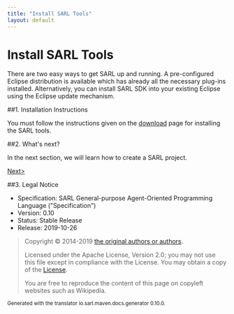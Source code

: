 ```yaml
---
title: "Install SARL Tools"
layout: default
---
```


# Install SARL Tools

There are two easy ways to get SARL up and running. A pre-configured Eclipse distribution is available which has already all
the necessary plug-ins installed. Alternatively, you can install SARL SDK into your existing Eclipse using the Eclipse update
mechanism.

##1. Installation Instructions

You must follow the instructions given on the [download](http://www.sarl.io/download/index.html) page for installing the SARL tools.

##2. What's next?

In the next section, we will learn how to create a SARL project.

[Next>](./CreateFirstProject.html)

##3. Legal Notice

* Specification: SARL General-purpose Agent-Oriented Programming Language ("Specification")
* Version: 0.10
* Status: Stable Release
* Release: 2019-10-26

> Copyright &copy; 2014-2019 [the original authors or authors](http://www.sarl.io/about/index.html).
>
> Licensed under the Apache License, Version 2.0;
> you may not use this file except in compliance with the License.
> You may obtain a copy of the [License](http://www.apache.org/licenses/LICENSE-2.0).
>
> You are free to reproduce the content of this page on copyleft websites such as Wikipedia.

<small>Generated with the translator io.sarl.maven.docs.generator 0.10.0.</small>